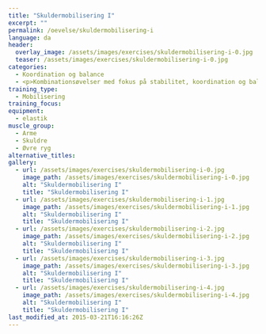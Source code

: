 ```yaml
---
title: "Skuldermobilisering I"
excerpt: ""
permalink: /oevelse/skuldermobilisering-i
language: da
header:
  overlay_image: /assets/images/exercises/skuldermobilisering-i-0.jpg
  teaser: /assets/images/exercises/skuldermobilisering-i-0.jpg
categories:
  - Koordination og balance
  - <p>Kombinationsøvelser med fokus på stabilitet, koordination og balancetræning. Her vælges gerne teknisk komplicerede øvelser, som udfordrer kropsstammen.</p>
training_type: 
  - Mobilisering
training_focus: 
equipment:
  - elastik
muscle_group:
  - Arme
  - Skuldre
  - Øvre ryg
alternative_titles:
gallery:
  - url: /assets/images/exercises/skuldermobilisering-i-0.jpg
    image_path: /assets/images/exercises/skuldermobilisering-i-0.jpg
    alt: "Skuldermobilisering I"
    title: "Skuldermobilisering I"
  - url: /assets/images/exercises/skuldermobilisering-i-1.jpg
    image_path: /assets/images/exercises/skuldermobilisering-i-1.jpg
    alt: "Skuldermobilisering I"
    title: "Skuldermobilisering I"
  - url: /assets/images/exercises/skuldermobilisering-i-2.jpg
    image_path: /assets/images/exercises/skuldermobilisering-i-2.jpg
    alt: "Skuldermobilisering I"
    title: "Skuldermobilisering I"
  - url: /assets/images/exercises/skuldermobilisering-i-3.jpg
    image_path: /assets/images/exercises/skuldermobilisering-i-3.jpg
    alt: "Skuldermobilisering I"
    title: "Skuldermobilisering I"
  - url: /assets/images/exercises/skuldermobilisering-i-4.jpg
    image_path: /assets/images/exercises/skuldermobilisering-i-4.jpg
    alt: "Skuldermobilisering I"
    title: "Skuldermobilisering I"
last_modified_at: 2015-03-21T16:16:26Z
---
```



